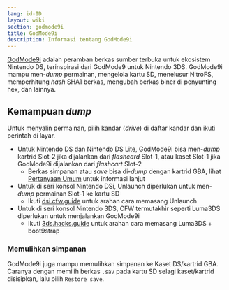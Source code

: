 ```yaml
---
lang: id-ID
layout: wiki
section: godmode9i
title: GodMode9i
description: Informasi tentang GodMode9i
---
```


[GodMode9i](https://github.com/DS-Homebrew/GodMode9i/) adalah peramban berkas sumber terbuka untuk ekosistem Nintendo DS, terinspirasi dari GodMode9 untuk Nintendo 3DS. GodMode9i mampu men-*dump* permainan, mengelola kartu SD, menelusur NitroFS, memperhitung *hash* SHA1 berkas, mengubah berkas biner di penyunting hex, dan lainnya.

## Kemampuan *dump*

Untuk menyalin permainan, pilih kandar (*drive*) di daftar kandar dan ikuti perintah di layar.
- Untuk Nintendo DS dan Nintendo DS Lite, GodMode9i bisa men-*dump* kartrid Slot-2 jika dijalankan dari *flashcard* Slot-1, atau kaset Slot-1 jika GodMode9i dijalankan dari *flashcart* Slot-2
   - Berkas simpanan atau *save* bisa di-*dump* dengan kartrid GBA, lihat [Pertanyaan Umum](faq?faq=how-do-i-dump-ds-saves-using-gba-save-data) untuk informasi lanjut
- Untuk di seri konsol Nintendo DSi, Unlaunch diperlukan untuk men-*dump* permainan Slot-1 ke kartu SD
   - Ikuti [dsi.cfw.guide](https://dsi.cfw.guide/) untuk arahan cara memasang Unlaunch
- Untuk di seri konsol Nintendo 3DS, CFW termutakhir seperti Luma3DS diperlukan untuk menjalankan GodMode9i
   - Ikuti [3ds.hacks.guide](https://3ds.hacks.guide/) untuk arahan cara memasang Luma3DS + boot9strap

### Memulihkan simpanan
GodMode9i juga mampu memulihkan simpanan ke Kaset DS/kartrid GBA. Caranya dengan memilih berkas `.sav` pada kartu SD selagi kaset/kartrid disisipkan, lalu pilih `Restore save`.
